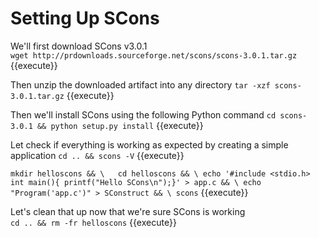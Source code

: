 # Setting Up SCons

We'll first download SCons v3.0.1  
`wget http://prdownloads.sourceforge.net/scons/scons-3.0.1.tar.gz ` {{execute}}  
 
 Then unzip the downloaded artifact into any directory
 `tar -xzf scons-3.0.1.tar.gz` {{execute}} 

Then we'll install SCons using the following Python command 
`cd scons-3.0.1 && python setup.py install` {{execute}}

Let check if everything is working as expected  by creating a simple application
`cd .. && scons -V` {{execute}}  

`mkdir helloscons && \  
cd helloscons && \
echo '#include <stdio.h> int main(){ printf("Hello SCons\n");}' > app.c && \
echo "Program('app.c')" > SConstruct && \
scons` {{execute}}

Let's clean that up now that we're sure SCons is working  
`cd .. && rm -fr helloscons` {{execute}}